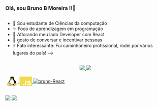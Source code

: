 ### Olá, sou Bruno B Moreira !!👋
##
- 📘 Sou estudante de Ciências da computação 
- ✨ Foco de aprendizagem em programação
- 🏢 Aflorando meu lado Developer com React
- 💬 gosto de conversar e incentivar pessoas
- ⚡ Fato interessante: Fui caminhoneiro profissional, rodei por vários lugares do país!
-->

##

<div align="center">
  <a href="https://github.com/bmoreira1">
  <img height="180em" src="https://github-readme-stats.vercel.app/api?username=bmoreira1&show_icons=true&theme=highcontrast&include_all_commits=true&count_private=true"/>
  <img height="180em" src="https://github-readme-stats.vercel.app/api/top-langs/?username=bmoreira1&layout=compact&langs_count=7&theme=highcontrast"/>
</div>
<div style="display: inline_block"><br>
  <img align="center" alt="bruno-linux" width="40" height="30" src="https://raw.githubusercontent.com/devicons/devicon/master/icons/linux/linux-original.svg">
  <img align="center" alt="bruno-Js" height="30" width="40" src="https://raw.githubusercontent.com/devicons/devicon/master/icons/javascript/javascript-plain.svg">
  <img align="center" alt="bruno-React" height="30" width="40" src="https://cdn.jsdelivr.net/gh/devicons/devicon/icons/react/react-original.svg" />
  </div>
  
  ##
  
  <div> 
  <a href="https://www.linkedin.com/in/2brunomoreira/" target="blank"><img src="https://img.shields.io/badge/LinkedIn-0077B5?style=for-the-badge&logo=linkedin&logoColor=white" target="blank"></a>
    <a href="https://www.instagram.com/brunobmoreira1/" target="blank"><img src="https://img.shields.io/badge/-Instagram-%23E4405F?style=for-the-badge&logo=instagram&logoColor=white" target="blank"></a>
  </div>
  

